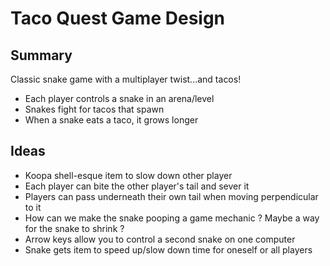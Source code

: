 # Taco Quest Game Design

## Summary

Classic snake game with a multiplayer twist...and tacos!

- Each player controls a snake in an arena/level
- Snakes fight for tacos that spawn
- When a snake eats a taco, it grows longer

## Ideas

- Koopa shell-esque item to slow down other player
- Each player can bite the other player's tail and sever it
- Players can pass underneath their own tail when moving perpendicular to it
- How can we make the snake pooping a game mechanic ? Maybe a way for the snake to shrink ?
- Arrow keys allow you to control a second snake on one computer
- Snake gets item to speed up/slow down time for oneself or all players
